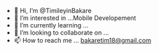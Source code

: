 - 👋 Hi, I’m @TimileyinBakare
- 👀 I’m interested in ...Mobile Developement
- 🌱 I’m currently learning ...
- 💞️ I’m looking to collaborate on ...
- 📫 How to reach me ... <bakaretim18@gmail.com>

<!---
TimileyinBakare/TimileyinBakare is a ✨ special ✨ repository because its `README.md` (this file) appears on your GitHub profile.
You can click the Preview link to take a look at your changes.
--->
